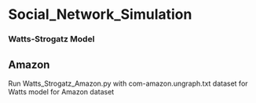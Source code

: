 # Social_Network_Simulation

### Watts-Strogatz Model
## Amazon
Run Watts_Strogatz_Amazon.py with com-amazon.ungraph.txt dataset for Watts model for Amazon dataset
